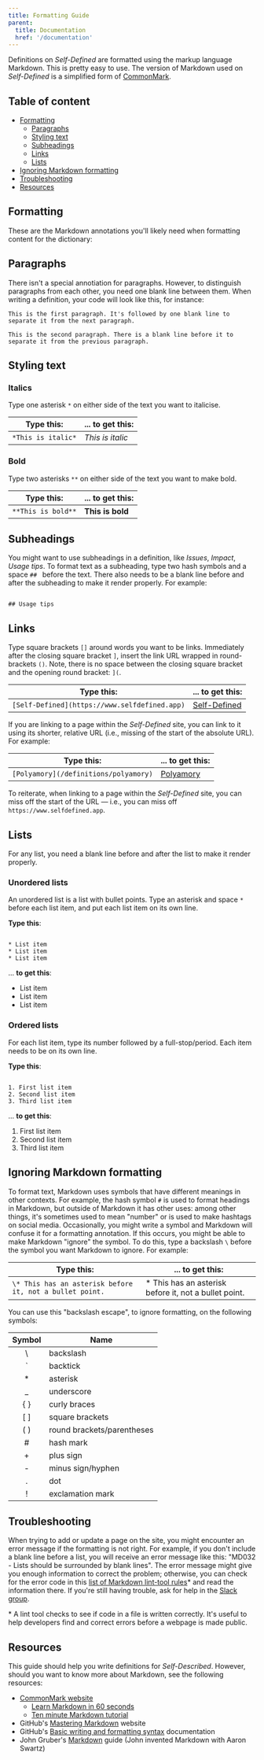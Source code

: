 ```yaml
---
title: Formatting Guide
parent:
  title: Documentation
  href: '/documentation'
---
```


Definitions on *Self-Defined* are formatted using the markup language Markdown. This is pretty easy to use. The version of Markdown used on *Self-Defined* is a simplified form of [CommonMark](https://commonmark.org/help/).

## Table of content

* [Formatting](#)
  * [Paragraphs](#)
  * [Styling text](#)
  * [Subheadings](#)
  * [Links](#)
  * [Lists](#)
* [Ignoring Markdown formatting](#)
* [Troubleshooting](#)
* [Resources](#)

## Formatting

These are the Markdown annotations you'll likely need when formatting content for the dictionary:

## Paragraphs

There isn't a special annotiation for paragraphs. However, to distinguish paragraphs from each other, you need one blank line between them. When writing a definition, your code will look like this, for instance:

```
This is the first paragraph. It's followed by one blank line to separate it from the next paragraph.

This is the second paragraph. There is a blank line before it to separate it from the previous paragraph.
```

## Styling text

### Italics

Type one asterisk `*` on either side of the text you want to italicise.

Type this: | ... to get this:
--------------|-----------------
`*This is italic*` | *This is italic*

### Bold

Type two asterisks `**` on either side of the text you want to make bold.

Type this: | ... to get this:
--------------|-----------------
`**This is bold**` | **This is bold**


## Subheadings

You might want to use subheadings in a definition, like *Issues*, *Impact*, *Usage tips*. To format text as a subheading, type two hash symbols and a space `## ` before the text. There also needs to be a blank line before and after the subheading to make it render properly. For example:

```

## Usage tips

```

## Links

Type square brackets `[]` around words you want to be links. Immediately after the closing square bracket `]`, insert the link URL wrapped in round-brackets `()`. Note, there is no space between the closing square bracket and the opening round bracket: `](`.

Type this: | ... to get this:
-----------|----------------
`[Self-Defined](https://www.selfdefined.app)` | [Self-Defined](https://www.selfdefined.app)

If you are linking to a page within the *Self-Defined* site, you can link to it using its shorter, relative URL (i.e., missing of the start of the absolute URL). For example:

Type this: | ... to get this:
-----------|----------------
`[Polyamory](/definitions/polyamory)` | [Polyamory](/definitions/polyamory)

To reiterate, when linking to a page within the *Self-Defined* site, you can miss off the start of the URL — i.e., you can miss off `https://www.selfdefined.app`.

## Lists

For any list, you need a blank line before and after the list to make it render properly.

### Unordered lists

An unordered list is a list with bullet points. Type an asterisk and space `* ` before each list item, and put each list item on its own line.

**Type this**:

```

* List item
* List item
* List item

```

... **to get this**:

* List item
* List item
* List item

### Ordered lists

For each list item, type its number followed by a full-stop/period. Each item needs to be on its own line.

**Type this**:

```

1. First list item
2. Second list item
3. Third list item

```

... **to get this**:

1. First list item
2. Second list item
3. Third list item

## Ignoring Markdown formatting

To format text, Markdown uses symbols that have different meanings in other contexts. For example, the hash symbol `#` is used to format headings in Markdown, but outside of Markdown it has other uses: among other things, it's sometimes used to mean "number" or is used to make hashtags on social media. Occasionally, you might write a symbol and Markdown will confuse it for a formatting annotation. If this occurs, you might be able to make Markdown "ignore" the symbol. To do this, type a backslash `\` before the symbol you want Markdown to ignore. For example:

Type this: | ... to get this:
--------------|-----------------
`\* This has an asterisk before it, not a bullet point.` | \* This has an asterisk before it, not a bullet point.

You can use this "backslash escape", to ignore formatting, on the following symbols:

Symbol | Name
:-----:|------
\ | backslash
\` | backtick
\* | asterisk
_ | underscore
{ } | curly braces
\[ ] | square brackets
( ) | round brackets/parentheses
\# | hash mark
\+ | plus sign
\- | minus sign/hyphen
. | dot
! | exclamation mark

## Troubleshooting

When trying to add or update a page on the site, you might encounter an error message if the formatting is not right. For example, if you don't include a blank line before a list, you will receive an error message like this: "MD032 - Lists should be surrounded by blank lines". The error message might give you enough information to correct the problem; otherwise, you can check for the error code in this [list of Markdown lint-tool rules](https://github.com/markdownlint/markdownlint/blob/master/docs/RULES.md)* and read the information there. If you're still having trouble, ask for help in the [Slack group](https://join.slack.com/t/selfdefined/shared_invite/zt-fczgm8b6-8ZZgHvLutNDXo~NjwaL7Iw).

\* A lint tool checks to see if code in a file is written correctly. It's useful to help developers find and correct errors before a webpage is made public.

## Resources

This guide should help you write definitions for *Self-Described*. However, should you want to know more about Markdown, see the following resources:

* [CommonMark website](https://commonmark.org/)
  * [Learn Markdown in 60 seconds](https://commonmark.org/help/)
  * [Ten minute Markdown tutorial](https://commonmark.org/help/tutorial/)
* GitHub's [Mastering Markdown](https://guides.github.com/features/mastering-markdown/) website
* GitHub's [Basic writing and formatting syntax](https://docs.github.com/en/github/writing-on-github/basic-writing-and-formatting-syntax) documentation
* John Gruber's [Markdown](https://daringfireball.net/projects/markdown/) guide (John invented Markdown with Aaron Swartz)

